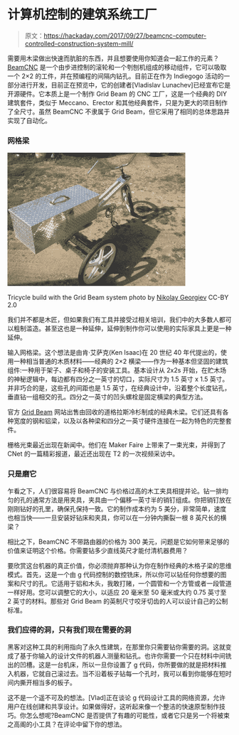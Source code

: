 # 计算机控制的建筑系统工厂

> 原文：<https://hackaday.com/2017/09/27/beamcnc-computer-controlled-construction-system-mill/>

需要用木梁做出快速而肮脏的东西，并且想要使用你知道会一起工作的元素？ [BeamCNC](https://www.indiegogo.com/project/preview/1f6fb209/#/) 是一个由步进控制的滚轮和一个刳刨机组成的移动组件，它可以吸取一个 2×2 的工件，并在预编程的间隔内钻孔。目前正在作为 Indiegogo 活动的一部分进行开发，目前正在预览中，它的创建者[Vladislav Lunachev]已经宣布它是开源硬件。它本质上是一个制作 Grid Beam 的 CNC 工厂，这是一个经典的 DIY 建筑套件，类似于 Meccano、Erector 和其他经典套件，只是为更大的项目制作了全尺寸。虽然 BeamCNC 不隶属于 Grid Beam，但它采用了相同的总体思路并实现了自动化。

### 网格梁

[![](img/087e3c4b7d0ab583cb3cd4db625dfbe4.png)](https://hackaday.com/wp-content/uploads/2017/09/gridbeam_bike.jpg)

Tricycle build with the Grid Beam system
photo by [Nikolay Georgiev](https://www.flickr.com/photos/nikolayhg1/6982018588/) CC-BY 2.0

我们并不都是木匠，但如果我们有工具并接受过相关培训，我们中的大多数人都可以粗制滥造。甚至这也是一种延伸，延伸到制作你可以使用的实际家具上更是一种延伸。

输入网格梁。这个想法是由肯·艾萨克(Ken Isaac)在 20 世纪 40 年代提出的，使用一种相当普通的木质材料——经典的 2×2 横梁——作为一种基本但坚固的建筑组件:一种用于架子、桌子和椅子的安装工具。基本设计从 2x2s 开始，在贮木场的神秘逻辑中，每边都有四分之一英寸的切口，实际尺寸为 1.5 英寸 x 1.5 英寸。并非巧合的是，这些孔的间距也是 1.5 英寸，在经典设计中，沿着整个长度钻孔，垂直钻一组相交的孔。四分之一英寸的凹头螺栓是固定横梁的典型方法。

官方 [Grid Beam](http://gridbeam.com/) 网站出售由回收的道格拉斯冷杉制成的经典木梁。它们还具有各种宽度的钢和铝梁，以及以各种梁和四分之一英寸硬件连接在一起为特色的完整套件。

栅格光束最近出现在新闻中。他们在 Maker Faire 上带来了一束光束，并得到了 CNet 的一篇精彩报道，最近还出现在 T2 的一次视频采访中。

### 只是磨它

乍看之下，人们很容易将 BeamCNC 与价格过高的木工夹具相提并论。钻一排均匀的孔的通常方法是用夹具，夹具由一个偏移一英寸半的销钉组成。你把销钉放在刚刚钻好的孔里，确保孔保持一致。它的制作成本约为 5 美分，非常简单，速度也相当快——一旦安装好钻床和夹具，你可以在一分钟内撕裂一根 8 英尺长的横梁？

相比之下，BeamCNC 不带路由器的价格为 300 美元，问题是它如何带来足够的价值来证明这个价格。你需要钻多少直线英尺才能付清机器费用？

要欣赏这台机器的真正价值，你必须抛弃那种认为你在制作经典的木格子梁的思维模式。首先，这是一个由 g 代码控制的数控铣床，所以你可以钻任何你想要的图案和尺寸的孔。它适用于铝和木头，我敢打赌，一个圆管和一个方管或者一段管道一样好用。您可以调整它的大小，以适应 20 毫米至 50 毫米或大约 0.75 英寸至 2 英寸的材料。那些对 Grid Beam 的英制尺寸咬牙切齿的人可以设计自己的公制标准。

### 我们应得的洞，只有我们现在需要的洞

黑客对这种工具的利用指向了永久性建筑，在那里你只需要钻你需要的洞。这就变成了基于你输入的设计文件的机器人测量和钻孔。也许你需要一个只在材料中间铣出的凹槽。这是一台机床，所以一旦你设置了 g 代码，你所要做的就是把材料推入机器，它就自己滚过去。当不沿着板子钻每一个孔时，我可以看到你能够在短时间内撕开相当多的板子。

这不是一个遥不可及的想法。[Vlad]正在谈论 g 代码设计工具的网络资源，允许用户在线创建和共享设计。如果做得好，这听起来像一个整洁的快速原型制作技巧。你怎么想呢?BeamCNC 是否提供了有趣的可能性，或者它只是另一个将被束之高阁的小工具？在评论中留下你的想法。